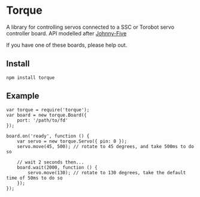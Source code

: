 Torque
======

A library for controlling servos connected to a SSC or Torobot servo controller board. API modelled after [Johnny-Five](https://github.com/rwldrn/johnny-five)

If you have one of these boards, please help out.

Install
-------
    npm install torque


Example
-------

    var torque = require('torque');
    var board = new torque.Board({
        port: '/path/to/fd'
    });
    
    board.on('ready', function () {
        var servo = new torque.Servo({ pin: 0 });
        servo.move(45, 500); // rotate to 45 degrees, and take 500ms to do so
        
        // wait 2 seconds then...
        board.wait(2000, function () {
            servo.move(130); // rotate to 130 degrees, take the default time of 50ms to do so
        });
    });

